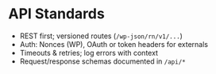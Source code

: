 # API Standards

- REST first; versioned routes (`/wp-json/rn/v1/...`)
- Auth: Nonces (WP), OAuth or token headers for externals
- Timeouts & retries; log errors with context
- Request/response schemas documented in `/api/*`
